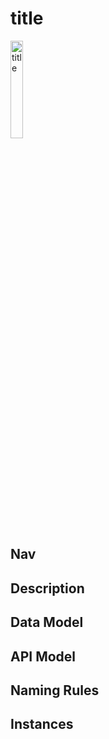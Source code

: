 # title

<img src="" alt="title" width="20%">

## Nav 

## Description

## Data Model

## API Model

## Naming Rules

## Instances
